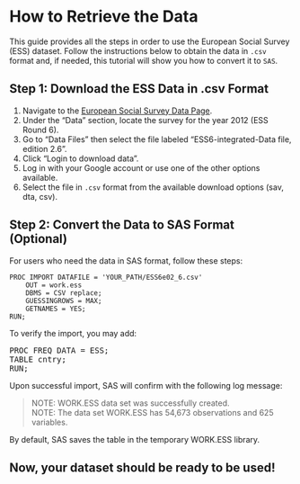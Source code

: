 <h1>How to Retrieve the Data</h1>

<p>This guide provides all the steps in order to use the European Social Survey (ESS) dataset. Follow the instructions below to obtain the data in <code>.csv</code> format and, if needed, this tutorial will show you how to convert it to <code>SAS</code>.</p>

<h2>Step 1: Download the ESS Data in .csv Format</h2>

<ol>
    <li>Navigate to the <a href="https://www.europeansocialsurvey.org/data/" target="_blank">European Social Survey Data Page</a>.</li>
    <li>Under the “Data” section, locate the survey for the year 2012 (ESS Round 6).</li>
    <li>Go to “Data Files” then select the file labeled “ESS6-integrated-Data file, edition 2.6”.</li>
    <li>Click “Login to download data”.</li>
    <li>Log in with your Google account or use one of the other options available.</li>
    <li>Select the file in <code>.csv</code> format from the available download options (sav, dta, csv).</li>
</ol>

<h2>Step 2: Convert the Data to SAS Format (Optional)</h2>

<p>For users who need the data in SAS format, follow these steps:</p>

<pre><code>PROC IMPORT DATAFILE = 'YOUR_PATH/ESS6e02_6.csv'
    OUT = work.ess
    DBMS = CSV replace;
    GUESSINGROWS = MAX;
    GETNAMES = YES;
RUN;
</code></pre>

<p>To verify the import, you may add:</p>

<pre>
PROC FREQ DATA = ESS;
TABLE cntry;
RUN;
</pre>

<p>Upon successful import, SAS will confirm with the following log message:</p>

<blockquote>
NOTE: WORK.ESS data set was successfully created.<br>
NOTE: The data set WORK.ESS has 54,673 observations and 625 variables.
</blockquote>

<p>By default, SAS saves the table in the temporary WORK.ESS library.</p>

<h2>Now, your dataset should be ready to be used!</h2>
